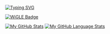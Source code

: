 [![Typing SVG](https://readme-typing-svg.demolab.com?font=Fira+Code&pause=1000&color=24F700&random=false&width=435&lines=Hey%2C+I'm+Sachu+(TRASHZ403))](https://git.io/typing-svg)

[![WiGLE Badge](https://wigle.net/bi/hFKA0F+U0iUtGq03rXsZLQ.png)](https://wigle.net)


[![My GitHub Stats](https://github-readme-stats.vercel.app/api/?username=trashz403&count_private=true&theme=tokyonight&showicons=true)]()
[![My GitHub Language Stats](https://github-readme-stats.vercel.app/api/top-langs/?username=trashz403&langs_count=5&theme=tokyonight)]()
